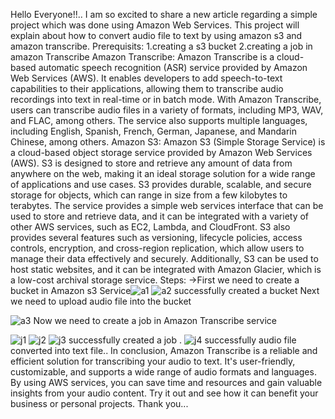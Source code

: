 Hello Everyone!!..
I am so excited to share a new article regarding a simple project which was done using Amazon Web Services. This project will explain about how to convert audio file to text by using amazon s3 and amazon transcribe.
Prerequisits:
1.creating a s3 bucket
2.creating a job in amazon Transcribe
Amazon Transcribe:
Amazon Transcribe is a cloud-based automatic speech recognition (ASR) service provided by Amazon Web Services (AWS). It enables developers to add speech-to-text capabilities to their applications, allowing them to transcribe audio recordings into text in real-time or in batch mode.
With Amazon Transcribe, users can transcribe audio files in a variety of formats, including MP3, WAV, and FLAC, among others. The service also supports multiple languages, including English, Spanish, French, German, Japanese, and Mandarin Chinese, among others.
Amazon S3:
Amazon S3 (Simple Storage Service) is a cloud-based object storage service provided by Amazon Web Services (AWS). S3 is designed to store and retrieve any amount of data from anywhere on the web, making it an ideal storage solution for a wide range of applications and use cases.
S3 provides durable, scalable, and secure storage for objects, which can range in size from a few kilobytes to terabytes. The service provides a simple web services interface that can be used to store and retrieve data, and it can be integrated with a variety of other AWS services, such as EC2, Lambda, and CloudFront.
S3 also provides several features such as versioning, lifecycle policies, access controls, encryption, and cross-region replication, which allow users to manage their data effectively and securely. Additionally, S3 can be used to host static websites, and it can be integrated with Amazon Glacier, which is a low-cost archival storage service.
Steps:
->First we need to create a bucket in Amazon s3 Service![a1](https://user-images.githubusercontent.com/96177047/232237804-0d6e7b87-3e67-457f-83d9-7e27c109ddff.png)
![a2](https://user-images.githubusercontent.com/96177047/232237920-cb08e912-78c0-4d8f-85c0-914082e0e8dd.png)
successfully created a bucket
Next we need to upload audio file into the bucket

![a3](https://user-images.githubusercontent.com/96177047/232237940-55e9b9b5-b9e4-4f5a-8b40-1655a3902d20.png)
Now we need to create a job in Amazon Transcribe service

![j1](https://user-images.githubusercontent.com/96177047/232238029-dbbf8354-3dd5-4d91-81dd-f42b47effc96.png)
![j2](https://user-images.githubusercontent.com/96177047/232238053-4b9d0695-05e1-4fec-9cf6-dabff08b5543.png)
![j3](https://user-images.githubusercontent.com/96177047/232238085-02ad691e-2dd3-414b-85fd-1a081eada966.png)
successfully created a job .
![j4](https://user-images.githubusercontent.com/96177047/232238110-4ad26792-7f1d-4f75-b92c-dc9d9a7dbb0d.png)
successfully audio file converted into text file..
In conclusion, Amazon Transcribe is a reliable and efficient solution for transcribing your audio to text. It's user-friendly, customizable, and supports a wide range of audio formats and languages. By using AWS services, you can save time and resources and gain valuable insights from your audio content. Try it out and see how it can benefit your business or personal projects.
Thank you...
